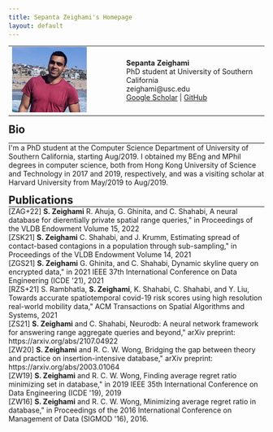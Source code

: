 ```yaml
---
title: Sepanta Zeighami's Homepage
layout: default
---
```



<html>

<body>
 <table border="0" cellpadding="0" cellspacing="0">
  <tr>
   <td align="LEFT" valign="TOP"><img src="./index/sep.jpeg" width="200">
   </td>
   <td align="LEFT" valign="TOP" width="50">
   </td>
   <td align="LEFT" valign="CENTER">
        <b>Sepanta Zeighami</b>
        <br>
        PhD student at University of Southern California
        <br>
        zeighami@usc.edu
        <br>
        <a href="https://scholar.google.com/citations?user=vaf4fT8AAAAJ&hl=en&oi=ao">Google Scholar</a>
        |
        <a href="https://github.com/szeighami">GitHub </a>
   </td>
  </tr>
 </table>

<a id="bio"><h2 align="LEFT" style="margin:0px">Bio</h2></a>
<hr style="margin:0px">
I'm a PhD student at the Computer Science Department of University of Southern California, starting Aug/2019. I obtained my BEng and MPhil degrees in computer science, both from Hong Kong University of Science and Technology in 2017 and 2019, respectively, and was a visiting scholar at Harvard University from May/2019 to Aug/2019.
<p style="margin-bottom:0.05cm;"></p>



<p style="margin-bottom:0.05cm;"></p>
<a id="publications"><h2 align="Left" style="margin:0px">Publications</h2></a>
<hr style="margin:0px">
<a id="snh">[ZAG+22]</a> <b>S. Zeighami</b> R. Ahuja, G. Ghinita, and C. Shahabi, A neural database for dierentially private spatial range queries," in Proceedings of the VLDB Endowment Volume 15, 2022
<br>
<a id="spread_estim">[ZSK21]</a> <b>S. Zeighami</b> C. Shahabi, and J. Krumm, Estimating spread of contact-based contagions in a population through sub-sampling," in Proceedings of the VLDB Endowment Volume 14, 2021 
<br>
<a id="skyline">[ZGS21]</a> <b>S. Zeighami</b> G. Ghinita, and C. Shahabi, Dynamic skyline query on encrypted data," in 2021 IEEE 37th International Conference on Data Engineering (ICDE '21), 2021
<br>
<a id="risk_score">[RZS+21]</a> S. Rambhatla, <b>S. Zeighami</b>, K. Shahabi, C. Shahabi, and Y. Liu, Towards accurate spatiotemporal covid-19 risk scores using high resolution real-world mobility data," ACM Transactions on Spatial Algorithms and Systems, 2021
<br>
<a id="neurodb">[ZS21]</a> <b>S. Zeighami</b> and C. Shahabi, Neurodb: A neural network framework for answering range aggregate queries and beyond," arXiv preprint: https://arxiv.org/abs/2107.04922
<br>
<a id="nbtree">[ZW20]</a> <b>S. Zeighami</b>  and R. C. W. Wong, Bridging the gap between theory and practice on insertion-intensive database," arXiv preprint: https://arxiv.org/abs/2003.01064
<br>
<a id="arr_icde">[ZW19]</a> <b>S. Zeighami</b> and R. C. W. Wong, Finding average regret ratio minimizing set in database," in 2019 IEEE 35th International Conference on Data Engineering (ICDE '19), 2019
<br>
<a id="arr_sigmod">[ZW16]</a> <b>S. Zeighami</b> and R. C. W. Wong, Minimizing average regret ratio in database," in Proceedings of the 2016 International Conference on Management of Data (SIGMOD '16), 2016.
</body>
</html> 
